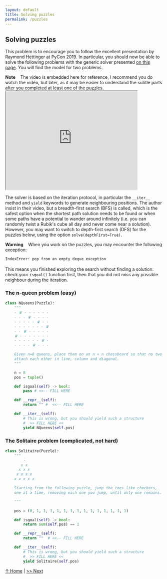 ```yaml
---
layout: default
title: Solving puzzles
permalink: /puzzles
---
```


## Solving puzzles

This problem is to encourage you to follow the excellent presentation by Raymond Hettinger at PyCon 2019. In particular, you should now be able to solve the following problems with the generic solver presented [on this page](https://rhettinger.github.io/puzzle.html). You will find the model for two problems.

<div class="alert alert-warning">
<b>Note</b> &nbsp;&nbsp;
The video is embedded here for reference, I recommend you do watch the video, but later, as it may be easier to understand the subtle parts after you completed at least one of the puzzles.
</div>

<iframe width="420" height="315" src="https://www.youtube.com/embed/_GP9OpZPUYc"></iframe>

The solver is based on the iteration protocol, in particular the `__iter__` method and `yield` keywords to generate neighbouring positions. The author insist in their video, but a breadth-first search (BFS) is called, which is the safest option when the shortest path solution needs to be found or when some paths have a potential to wander around infinitely (i.e. you can randomly twist a Rubik's cube all day and never come near a solution). However, you may want to switch to depth-first search (DFS) for the puzzles below, using the option `solve(depthFirst=True)`.

<div class="alert alert-danger">
<b>Warning</b> &nbsp;&nbsp;
When you work on the puzzles, you may encounter the following exception:
<br/>
<code>
IndexError: pop from an empty deque exception
</code>
<br/>
This means you finished exploring the search without finding a solution: check your <code>isgoal()</code> function first, then that you did not miss any possible neighbour during the iteration.

</div>

### The n-queen problem (easy)

```python
class NQueens(Puzzle):
    """
    - ♛ - - - - - -
    - - - ♛ - - - -
    - - - - - ♛ - -
    - - - - - - - ♛
    - - ♛ - - - - -
    ♛ - - - - - - -
    - - - - - - ♛ -
    - - - - ♛ - - -

    Given n=8 queens, place them on an n × n chessboard so that no two queen
    attach each other in line, column and diagonal.
    """

    n = 8
    pos = tuple()

    def isgoal(self) -> bool:
        pass # <<-- FILL HERE

    def __repr__(self):
        return "" #  <<-- FILL HERE

    def __iter__(self):
        # This is wrong, but you should yield such a structure
        #  >> FILL HERE <<
        yield NQueens(self.pos)
```

### The Solitaire problem (complicated, not hard)

```python
class Solitaire(Puzzle):
    """
        ·
       x x
      x x x
     x x x x
    x x x x x

    Starting from the following puzzle, jump the tees like checkers,
    one at a time, removing each one you jump, until only one remains.

    """

    pos = (0, 1, 1, 1, 1, 1, 1, 1, 1, 1, 1, 1, 1, 1, 1)

    def isgoal(self) -> bool:
        return sum(self.pos) == 1

    def __repr__(self):
        return ""  # <<-- FILL HERE

    def __iter__(self):
        # This is wrong, but you should yield such a structure
        #  >> FILL HERE <<
        yield Solitaire(self.pos)
```

[↑ Home](.) \| [>> Next](asyncio)
